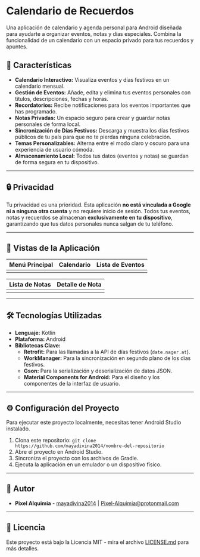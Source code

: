 # Calendario de Recuerdos

Una aplicación de calendario y agenda personal para Android diseñada para ayudarte a organizar eventos, notas y días especiales. Combina la funcionalidad de un calendario con un espacio privado para tus recuerdos y apuntes.

## 🚀 Características

* **Calendario Interactivo:** Visualiza eventos y días festivos en un calendario mensual.
* **Gestión de Eventos:** Añade, edita y elimina tus eventos personales con títulos, descripciones, fechas y horas.
* **Recordatorios:** Recibe notificaciones para los eventos importantes que has programado.
* **Notas Privadas:** Un espacio seguro para crear y guardar notas personales de forma local.
* **Sincronización de Días Festivos:** Descarga y muestra los días festivos públicos de tu país para que no te pierdas ninguna celebración.
* **Temas Personalizables:** Alterna entre el modo claro y oscuro para una experiencia de usuario cómoda.
* **Almacenamiento Local:** Todos tus datos (eventos y notas) se guardan de forma segura en tu dispositivo.

---

## 🔒 Privacidad

Tu privacidad es una prioridad. Esta aplicación **no está vinculada a Google ni a ninguna otra cuenta** y no requiere inicio de sesión. Todos tus eventos, notas y recuerdos se almacenan **exclusivamente en tu dispositivo**, garantizando que tus datos personales nunca salgan de tu teléfono.

---

## 📱 Vistas de la Aplicación

| Menú Principal | Calendario | Lista de Eventos |
| :---: | :---: | :---: |
|  |  |  |

| Lista de Notas | Detalle de Nota |
| :---: | :---: |
|  |  |

---

## 🛠️ Tecnologías Utilizadas

* **Lenguaje:** Kotlin
* **Plataforma:** Android
* **Bibliotecas Clave:**
    * **Retrofit:** Para las llamadas a la API de días festivos (`date.nager.at`).
    * **WorkManager:** Para la sincronización en segundo plano de los días festivos.
    * **Gson:** Para la serialización y deserialización de datos JSON.
    * **Material Components for Android:** Para el diseño y los componentes de la interfaz de usuario.

---

## ⚙️ Configuración del Proyecto

Para ejecutar este proyecto localmente, necesitas tener Android Studio instalado.

1.  Clona este repositorio:
    `git clone https://github.com/mayadivina2014/nombre-del-repositorio`
2.  Abre el proyecto en Android Studio.
3.  Sincroniza el proyecto con los archivos de Gradle.
4.  Ejecuta la aplicación en un emulador o un dispositivo físico.

---

## 📝 Autor

* **Pixel Alquimia** - [mayadivina2014](https://github.com/mayadivina2014) | [Pixel-Alquimia@protonmail.com](mailto:Pixel-Alquimia@protonmail.com)

---

## 📜 Licencia

Este proyecto está bajo la Licencia MIT - mira el archivo [LICENSE.md](LICENSE.md) para más detalles.